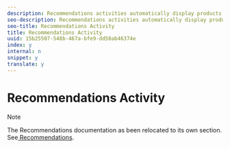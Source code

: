 ```yaml
---
description: Recommendations activities automatically display products or content that might interest your customers based on previous user activity or other algorithms. Recommendations help direct customers to relevant items they might otherwise not know about.
seo-description: Recommendations activities automatically display products or content that might interest your customers based on previous user activity or other algorithms. Recommendations help direct customers to relevant items they might otherwise not know about.
seo-title: Recommendations Activity
title: Recommendations Activity
uuid: 15b25507-548b-467a-bfe9-dd50ab46374e
index: y
internal: n
snippet: y
translate: y
---
```


# Recommendations Activity


>[!NOTE]
>
>The Recommendations documentation as been relocated to its own section. See[ Recommendations](../c_recommendations.md#concept_7556C8A4543942F2A77B13A29339C0C0). 


